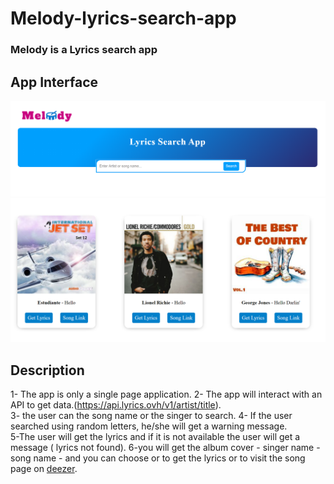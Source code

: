 # Melody-lyrics-search-app

### Melody is a Lyrics search app

## App Interface

![App Interface](/images/melody.png)
![results example](/images/lyricsapp.png)

## Description

1- The app is only a single page application.
2- The app will interact with an API to get data.(<https://api.lyrics.ovh/v1/artist/title>).  
3- the user can the song name or the singer to search.
4- If the user searched using random letters, he/she will get a warning message.  
5-The user will get the lyrics and if it is not available the user will get a message ( lyrics not found).
6-you will get the album cover - singer name - song name - and you can choose or to get the lyrics or to visit the song page on [deezer](https://www.deezer.com/en/).
